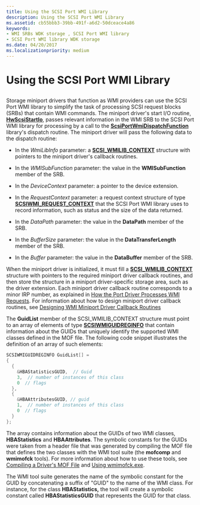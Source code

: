 ```yaml
---
title: Using the SCSI Port WMI Library
description: Using the SCSI Port WMI Library
ms.assetid: cb55bbb3-39bb-491f-a6d2-50dceace4a86
keywords:
- WMI SRBs WDK storage , SCSI Port WMI library
- SCSI Port WMI library WDK storage
ms.date: 04/20/2017
ms.localizationpriority: medium
---
```


# Using the SCSI Port WMI Library


## <span id="ddk_using_the_scsi_port_wmi_library_kg"></span><span id="DDK_USING_THE_SCSI_PORT_WMI_LIBRARY_KG"></span>


Storage miniport drivers that function as WMI providers can use the SCSI Port WMI library to simplify the task of processing SCSI request blocks (SRBs) that contain WMI commands. The miniport driver's start I/O routine, [**HwScsiStartIo**](https://msdn.microsoft.com/library/windows/hardware/ff557323), passes relevant information in the WMI SRB to the SCSI Port WMI library for processing by a call to the [**ScsiPortWmiDispatchFunction**](https://msdn.microsoft.com/library/windows/hardware/ff564766) library's dispatch routine. The miniport driver will pass the following data to the dispatch routine:

-   In the *WmiLibInfo* parameter: a [**SCSI\_WMILIB\_CONTEXT**](https://msdn.microsoft.com/library/windows/hardware/ff565395) structure with pointers to the miniport driver's callback routines.

-   In the *WMISubFunction* parameter: the value in the **WMISubFunction** member of the SRB.

-   In the *DeviceContext* parameter: a pointer to the device extension.

-   In the *RequestContext* parameter: a request context structure of type [**SCSIWMI\_REQUEST\_CONTEXT**](https://msdn.microsoft.com/library/windows/hardware/ff564946) that the SCSI Port WMI library uses to record information, such as status and the size of the data returned.

-   In the *DataPath* parameter: the value in the **DataPath** member of the SRB.

-   In the *BufferSize* parameter: the value in the **DataTransferLength** member of the SRB.

-   In the *Buffer* parameter: the value in the **DataBuffer** member of the SRB.

When the miniport driver is initialized, it must fill a [**SCSI\_WMILIB\_CONTEXT**](https://msdn.microsoft.com/library/windows/hardware/ff565395) structure with pointers to the required miniport driver callback routines, and then store the structure in a miniport driver-specific storage area, such as the driver extension. Each miniport driver callback routine corresponds to a minor IRP number, as explained in [How the Port Driver Processes WMI Requests](how-the-port-driver-processes-wmi-requests.md). For information about how to design miniport driver callback routines, see [Designing WMI Miniport Driver Callback Routines](designing-wmi-miniport-driver-callback-routines.md)

The **GuidList** member of the SCSI\_WMILIB\_CONTEXT structure must point to an array of elements of type [**SCSIWMIGUIDREGINFO**](https://msdn.microsoft.com/library/windows/hardware/ff564941) that contain information about the GUIDs that uniquely identify the supported WMI classes defined in the MOF file. The following code snippet illustrates the definition of an array of such elements:

```cpp
SCSIWMIGUIDREGINFO GuidList[] = 
{
  {
    &HBAStatisticsGUID,  // Guid
    3,  // number of instances of this class
    0  // flags
  },
  {
    &HBAAttributesGUID, // guid
    1,  // number of instances of this class
    0  // flags
  }
};
```

The array contains information about the GUIDs of two WMI classes, **HBAStatistics** and **HBAAttributes**. The symbolic constants for the GUIDs were taken from a header file that was generated by compiling the MOF file that defines the two classes with the WMI tool suite (the **mofcomp** and **wmimofck** tools). For more information about how to use these tools, see [Compiling a Driver's MOF File](https://msdn.microsoft.com/library/windows/hardware/ff542012) and [Using wmimofck.exe](https://msdn.microsoft.com/library/windows/hardware/ff565588).

The WMI tool suite generates the name of the symbolic constant for the GUID by concatenating a suffix of "GUID" to the name of the WMI class. For instance, for the class **HBAStatistics,** the tool will create a symbolic constant called **HBAStatisticsGUID** that represents the GUID for that class.

 

 




